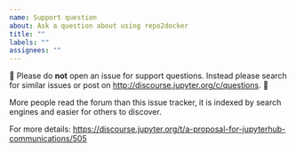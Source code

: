 ```yaml
---
name: Support question
about: Ask a question about using repo2docker
title: ""
labels: ""
assignees: ""
---
```


🚨 Please do **not** open an issue for support questions. Instead please search for similar issues or post on http://discourse.jupyter.org/c/questions. 🚨

More people read the forum than this issue tracker, it is indexed by search engines and easier for others to discover.

For more details: https://discourse.jupyter.org/t/a-proposal-for-jupyterhub-communications/505
